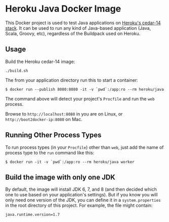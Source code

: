 # Heroku Java Docker Image

This Docker project is used to test Java applications on [Heroku's cedar-14 stack](https://devcenter.heroku.com/articles/cedar).
It can be used to run any kind of Java-based application (Java, Scala, Groovy, etc), regardless of the Buildpack used on Heroku.

## Usage

Build the Heroku cedar-14 image:

```
./build.sh
```

The from your application directory run this to start a container:

```
$ docker run --publish 8080:8080 -it -v `pwd`:/app:ro --rm heroku/java
```

The command above will detect your project's `Procfile` and run the `web` process.

Browse to `http://localhost:8080` in you are on Linux, or `http://boot2docker-ip:8080` on Mac.

## Running Other Process Types

To run process types (in your `Procfile`) other than `web`, just add the name
of process type to the `run` command like this:

```
$ docker run -it -v `pwd`:/app:ro --rm heroku/java worker
```

## Build the image with only one JDK

By default, the image will install JDK 6, 7, and 8 (and then decided which one
  to use based on your application's settings). But if you know you will only
  need one version of the JDK, you can define it in a `system.properties` in the
  root directory of this project. For example, the file might contain:

```
java.runtime.version=1.7
```
